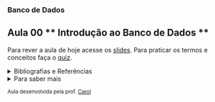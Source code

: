 ### Banco de Dados
## Aula 00 ** Introdução ao Banco de Dados **

Para rever a aula de hoje acesse os [slides](https://pages.github.com/).
Para praticar os termos e conceitos faça o [quiz](https://pages.github.com/).

<details>
<summary>Bibliografias e Referências</summary>

| Assunto | Referência |
| :-----: | :--------: |
| O que é |   Livro    |
| Quais são |   Livro    |
| O que é |   Livro    |
| O que é |   Livro    |
| O que é |   Livro    |

</details>

<details>
<summary>Para saber mais</summary>

| Assunto | Referência |
| :-----: | :--------: |
| O que é |   Livro    |
| Quais são |   Livro    |
| O que é |   Livro    |
| O que é |   Livro    |
| O que é |   Livro    |

</details>

<sup> Aula desenvolvida pela prof. [Carol](https://github.com/CaroliniSimoes) </sup>